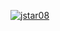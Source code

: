[![jstar08](https://circleci.com/gh/jstar08/ExpertSub.svg?style=svg)](https://circleci.com/gh/jstar08/ExpertSub)
